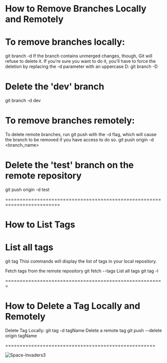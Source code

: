# How to Remove Branches Locally and Remotely

# To remove branches locally:

git branch -d <branch-name>
If the branch contains unmerged changes, though, Git will refuse to delete it. 
If you’re sure you want to do it, you’ll have to force the deletion by replacing the -d parameter with an uppercase D:
git branch -D <branch-name>

# Delete the 'dev' branch
git branch -d dev


# To remove branches remotely:

To delete remote branches, run git push with the -d flag, which will cause the branch to be removed if you have access to do so.
git push origin -d <branch_name>

# Delete the 'test' branch on the remote repository
git push origin -d test

=========================================================================
# How to List Tags
# List all tags
git tag
Thisi commands will display the list of tags in your local repository.

Fetch tags from the remote repository
git fetch --tags
List all tags
git tag -l

=======================================================
# How to Delete a Tag Locally and Remotely
Delete Tag Locally:
git tag -d tagName
Delete a remote tag
git push --delete origin tagName

====================================================

![Space-Invaders3](https://github.com/maghfra/day02_task01/assets/156420828/a42ee67b-5f8d-4c24-bef4-e822e3024ab4)

